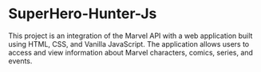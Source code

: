 # SuperHero-Hunter-Js
This project is an integration of the Marvel API with a web application built using HTML, CSS, and Vanilla JavaScript. The application allows users to access and view information about Marvel characters, comics, series, and events.
